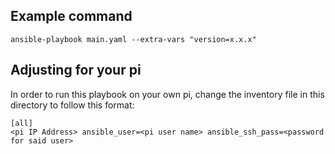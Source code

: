 ## Example command

`ansible-playbook main.yaml --extra-vars "version=x.x.x"`

## Adjusting for your pi

In order to run this playbook on your own pi, change the inventory file in this directory to follow this format:
```
[all]
<pi IP Address> ansible_user=<pi user name> ansible_ssh_pass=<password for said user>
```
